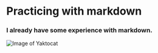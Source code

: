 # Practicing with markdown
### I already have some experience with markdown.
![Image of Yaktocat](https://octodex.github.com/images/yaktocat.png)
